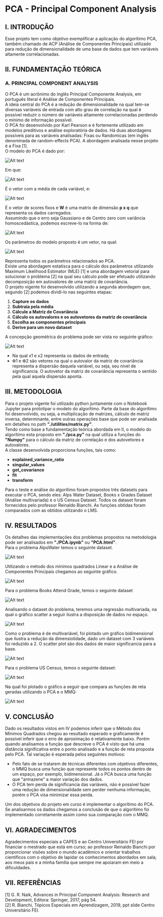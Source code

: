 # PCA - Principal Component Analysis #

## I.	 INTRODUÇÃO ##
Esse projeto tem como objetivo exemplificar a aplicação do algorítimo PCA, também chamado de ACP (Análise de
Componentes Principais) utilizado para redução de dimensionalidade de uma base de dados que tem variáveis altamente
correlacionadas.

## II.	FUNDAMENTAÇÃO TEÓRICA ##

### A.	PRINCIPAL COMPONENT ANALYSIS ###
O PCA é um acrônimo do inglês Principal Componente Analysis, em português literal é Análise de Componentes Principais.<br>
A ideia central do PCA é a redução de dimensionalidade na qual tem-se diversas variáveis de entrada com alto grau de 
correlação na qual é possível reduzir o número de variáveis altamente correlacionadas perdendo o mínimo de informação 
possível.<br>
O PCA foi desenvolvido por Karl Pearson e é fortemente utilizado em modelos preditivos e análise exploratória 
de dados. Há duas abordagens possíveis para as variáveis analisadas: Fixas ou Randomicas (em inglês denominada de
random-effects PCA). A abordagem analisada nesse projeto é a Fixa [1].<br>
O modelo do PCA é dado por:

![Alt text](images/pca-eq1.png?)

Em que:

![Alt text](images/pca-eq2.png?)

É o vetor com a média de cada variável, e:

![Alt text](images/pca-eq3.png?)

É o vetor de scores fixos e <b>W</b> é uma matrix de dimensão <b>p x q</b> que representa os dados carregados.<br>
Assumindo que o erro seja Gaussiano e de Centro zero com variância homoscedástica, podemos escreve-lo na forma de:

![Alt text](images/pca-eq4.png?)

Os parâmetros do modelo proposto é um vetor, na qual:

![Alt text](images/pca-eq5.png?)

Representa todos os parâmetros relacionados ao PCA.<br>
Existe uma abordagem estatisca para o cálculo dos parâmetros utilizando Maximum Likelihood Estimator (MLE) [1] e uma
abordagem vetorial para solucionar o problema [2] na qual seu cálculo pode ser efetuado utilizando decomposição em 
autovalores de uma matriz de covariância.<br>
O projeto vigente foi desenvolvido utilizando a segunda abordagem que, segundo [2] podemos dividi-lo nas seguintes 
etapas:<br>

1. <b>Capture os dados</b>
2. <b>Subtraia pela média</b>
3. <b>Cálcule a Matriz de Covariância</b>
4. <b>Cálculo os autovalores e os autovetores da matriz de covariância</b>
5. <b>Escolha as componentes principais</b>
6. <b>Derive para um novo dataset</b>

A concepção geométrica do problema pode ser vista no seguinte gráfico:

![Alt text](images/pca-graph01.png?)

* Na qual x1 e x2 representa os dados de entrada; 
* Փ1 e Փ2 são vetores na qual o autovalor da matriz de covariância representa a dispersão daquela variável, ou seja,
seu nível de significancia. O autovetor da matriz de covariância representa o sentido pela qual aquela dispersão aponta.

## III.	METODOLOGIA ##
Para o projeto vigente foi utilizado python juntamente com o Notebook Jupyter para prototipar o modelo do
algorítimo. Parte da base do algorítimo foi desenvolvido, ou seja, a multiplicação de matrizes, cálculo de 
matriz inversa, determinante, entre outras operações base que pode ser analisada em detalhes no path
<b>"./utilities/matrix.py"</b>.<br>
Tendo como base a fundamentação teórica abordada em II, o modelo do algorítimo esta proposto em <b>"./pca.py"</b>
na qual utiliza a funções do <b>"Numpy"</b> para o cálculo da matriz de correlação e dos autovetores e autovalores.<br>
A classe desenvolvida proporciona funções, tais como:<br>
* <b>explained_variance_ratio</b>
* <b>singular_values</b>
* <b>get_covariance</b>
* <b>fit</b>
* <b>transform</b>

Para o teste e análise do algorítimo foram propostos três datasets para executar o PCA, sendo eles:
Alps Water Dataset, Books x Grades Dataset (Análise multivariada) e o US Census Dataset. Todos os dataset
foram fornecidos pelo professor Reinaldo Bianchi. As funções obtidas foram comparados com as obtidos utilizando o LMS.

## IV. RESULTADOS ##
Os detalhes das implementações dos problemas propostos na metodologia pode ser analisados em <b>"./PCA.ipynb"</b> 
ou <b>"PCA.html"</b>.<br>
Para o problema AlpsWater temos o seguinte dataset.

![Alt text](images/alpswater-dataset.png?)

Utilizando o método dos mínimos quadrados Linear e a Análise de Componentes Principais chegamos ao seguinte gráfico.

![Alt text](images/alpswater-graph-pca-and-mmq.png?)

Para o problema Books Attend Grade, temos o seguinte dataset

![Alt text](images/books-attend-grade-dataset.png?)

Analisando o dataset do problema, teremos uma regressão multivariada, na qual o gráfico scatter a seguir
ilustra a disposição de dados no espaço.

![Alt text](images/books-attend-grade-scatter-plot.png?)

Como o problema é de multivariável, foi plotado um gráfico bidimensional que ilustra a redução da dimensiolidade, dado
um dataset com 3 variáveis foi reduzido a 2. O scatter plot são dos dados de maior significancia para a base.

![Alt text](images/books-attend-grade-graph-pca.png?)

Para o problema US Census, temos o seguinte dataset:

![Alt text](images/us-census-dataset.png?)

Na qual foi plotado o gráfico a seguir que compara as funções de reta geradas utilizando o PCA e o MMQ:

![Alt text](images/us-census-graph-pca-and-mmq.png?)

## V. CONCLUSÃO ##
Dado os resultados vistos em IV podemos inferir que o Método dos Mínimos Quadrados chegou ao resultado esperado e
graficamente é possível inferir que o erro de aproximação é relativamente baixo. Porém quando analisamos a função
que descreve o PCA é visto que há uma distância significativa entre o ponto analisado e a função de reta proposta
pelo PCA. Tal variação é esperada pelos seguintes motivos:

* Pelo fato de se tratarem de técnicas diferentes com objetivos diferentes, o MMQ busca uma função que represente 
todos os pontos dentro de um espaço, por exemplo, bidimensional. Já o PCA busca uma função que "armazene" a maior 
variação dos dados.<br>
* O PCA tem perda de significancia das variáveis, não é possível fazer uma redução de dimensionalidade sem perder 
nenhuma informação, porém o PCA visa minimizar essa perda.<br>

Um dos objetivos do projeto em curso é implementar o algorítimo do PCA. Se analisarmos os dados chegamos a conclusão de 
que o algorítimo foi implementado corretamente assim como sua comparação com o MMQ.

## VI. AGRADECIMENTOS ##

Agradecimentos especiais a CAPES e ao Centro Universitário FEI por financiar o mestrado que está em curso; 
ao professor Reinaldo Bianchi por proporcionar visões sobre o mundo acadêmico e orientar trabalhos científicos 
com o objetivo de lapidar os conhecimentos abordados em sala; aos meus pais e a minha família que sempre me 
apoiaram em meio a dificuldades.

## VII. REFERÊNCIAS ##

[1]	G. R. Naik, Advances in Principal Component Analysis: Research and Development, Editora: Springer, 2017, pág 54.<br>
[2]	R. Bianchi, Tópicos Especiais em Aprendizagem, 2019, ppt slide Centro Universitário FEI.